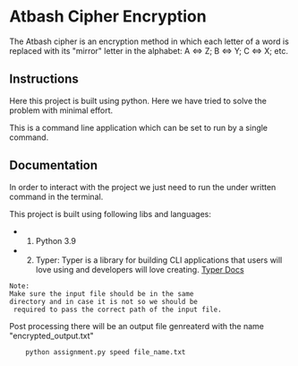 
# Atbash Cipher Encryption

The Atbash cipher is an encryption method in which each letter of a word is replaced with its
"mirror" letter in the alphabet: A <=> Z; B <=> Y; C <=> X; etc.



## Instructions

Here this project is built using python.
Here we have tried to solve the problem with minimal effort.

This is a command line application which can be set to run by a single command.
## Documentation
In order to interact with the project we just need to
 run the under written command in the terminal.
 
This project is built using following libs and languages:
* 1. Python 3.9
* 2. Typer: Typer is a library for building CLI applications that users will love using and developers will love creating.
[Typer Docs](https://typer.tiangolo.com)
```
Note: 
Make sure the input file should be in the same 
directory and in case it is not so we should be
 required to pass the correct path of the input file.
```

Post processing there will be an output file genreaterd
with the name "encrypted_output.txt"


```python
    python assignment.py speed file_name.txt
```
